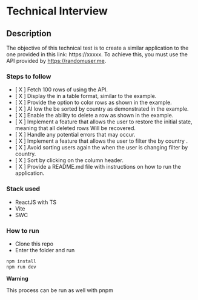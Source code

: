 # Technical Interview

## Description

The objective of this technical test is to create a similar application to the one provided in this link:
https://xxxxx. To achieve this, you must use the API provided by https://randomuser.me.

### Steps to follow
- [ X ] Fetch 100 rows of using the API.
- [ X ] Display the in a table format, similar to the example.
- [ X ] Provide the option to color rows as shown in the example.
- [ X ] Al low the be sorted by country as demonstrated in the example.
- [ X ] Enable the ability to delete a row as shown in the example.
- [ X ] Implement a feature that allows the user to restore the initial state, meaning that all deleted rows Will be recovered.
- [ X ] Handle any potential errors that may occur.
- [ X ] Implement a feature that allows the user to filter the by country .
- [ X ] Avoid sorting users again the when the user is changing filter by country.
- [ X ] Sort by clicking on the column header.
- [ X ] Provide a README.md file with instructions on how to run the application.

### Stack used
- ReactJS with TS
- Vite
- SWC

### How to run
- Clone this repo
- Enter the folder and run
```bash
npm install
npm run dev
```

**Warning**

This process can be run as well with pnpm